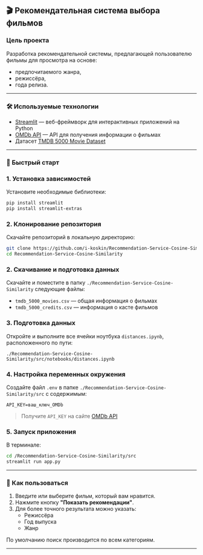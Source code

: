 ## 🎬 Рекомендательная система выбора фильмов

### Цель проекта

Разработка рекомендательной системы, предлагающей пользователю фильмы для просмотра на основе:

- предпочитаемого жанра,
- режиссёра,
- года релиза.

---

### 🛠 Используемые технологии

- [Streamlit](https://streamlit.io/) — веб-фреймворк для интерактивных приложений на Python
- [OMDb API](https://www.omdbapi.com/) — API для получения информации о фильмах
- Датасет [TMDB 5000 Movie Dataset](https://www.kaggle.com/datasets/tmdb/tmdb-movie-metadata)

---

### 🚀 Быстрый старт

### 1. Установка зависимостей

Установите необходимые библиотеки:

```bash
pip install streamlit
pip install streamlit-extras
```
### 2. Клонирование репозитория

Скачайте репозиторий в локальную директорию:

```bash
git clone https://github.com/i-koskin/Recommendation-Service-Cosine-Similarity.git
cd Recommendation-Service-Cosine-Similarity
```

### 2. Скачивание и подготовка данных

Скачайте и поместите в папку `./Recommendation-Service-Cosine-Similarity` следующие файлы:

- `tmdb_5000_movies.csv` — общая информация о фильмах
- `tmdb_5000_credits.csv` — информация о касте фильмов

### 3. Подготовка данных

Откройте и выполните все ячейки ноутбука `distances.ipynb`, расположенного по пути:

```
./Recommendation-Service-Cosine-Similarity/src/notebooks/distances.ipynb
```

### 4. Настройка переменных окружения

Создайте файл `.env` в папке `./Recommendation-Service-Cosine-Similarity/src` с содержимым:

```
API_KEY=ваш_ключ_OMDb
```

> Получите `API_KEY` на сайте [OMDb API](https://www.omdbapi.com/apikey.aspx)

### 5. Запуск приложения

В терминале:

```bash
cd /Recommendation-Service-Cosine-Similarity/src
streamlit run app.py
```

---

### 🎥 Как пользоваться

1. Введите или выберите фильм, который вам нравится.
2. Нажмите кнопку **"Показать рекомендации"**.
3. Для более точного результата можно указать:
   - Режиссёра
   - Год выпуска
   - Жанр

По умолчанию поиск производится по всем категориям.

---
